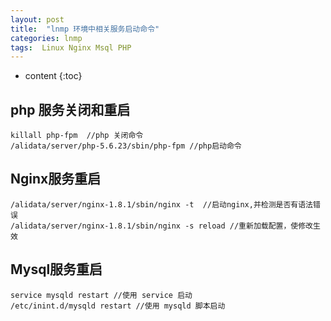 ```yaml
---
layout: post
title:  "lnmp 环境中相关服务启动命令"
categories: lnmp
tags:  Linux Nginx Msql PHP  
---
```


* content
{:toc}

## php 服务关闭和重启

```
killall php-fpm  //php 关闭命令
/alidata/server/php-5.6.23/sbin/php-fpm //php启动命令
```
## Nginx服务重启

```
/alidata/server/nginx-1.8.1/sbin/nginx -t  //启动nginx,并检测是否有语法错误
/alidata/server/nginx-1.8.1/sbin/nginx -s reload //重新加载配置，使修改生效
```

## Mysql服务重启

```
service mysqld restart //使用 service 启动
/etc/inint.d/mysqld restart //使用 mysqld 脚本启动
```



